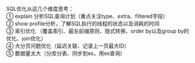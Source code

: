 SQL优化从这几个维度思考：  
① explain 分析SQL查询计划（重点关注type、extra、filtered字段）  
② show profile分析，了解SQL执行的线程的状态以及消耗的时间  
③ 索引优化 （覆盖索引、最左前缀原则、隐式转换、order by以及group by的优化、join优化）  
④ 大分页问题优化（延迟关联、记录上一页最大ID）  
⑤ 数据量太大（分库分表、同步到es，用es查询）